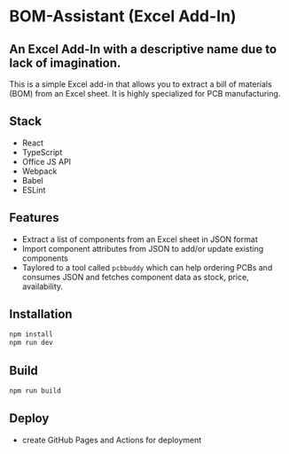 # BOM-Assistant (Excel Add-In)
## An Excel Add-In with a descriptive name due to lack of imagination.

This is a simple Excel add-in that allows you to extract a bill of materials (BOM) from an Excel sheet. It is highly specialized for PCB manufacturing.


## Stack

- React
- TypeScript
- Office JS API
- Webpack
- Babel
- ESLint

## Features

- Extract a list of components from an Excel sheet in JSON format
- Import component attributes from JSON to add/or update existing components
- Taylored to a tool called `pcbbuddy` which can help ordering PCBs and consumes JSON and fetches component data as stock, price, availability.

## Installation

```bash
npm install
npm run dev
```

## Build

```bash
npm run build
```

## Deploy

- create GitHub Pages and Actions for deployment
